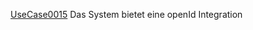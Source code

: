 [UseCase0015](https://github.com/DomainDrivenArchitecture/ddaRequirement/blob/master/de/requirements/UseCase0015.md)  Das System bietet eine openId Integration